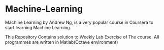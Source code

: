 # Machine-Learning
Machine Learning by Andrew Ng, is a very popular course in Coursera to start learning Machine Learning.

This Repository Contains solution to Weekly Lab Exercise of The course.
All programmes are written in Matlab(Octave environment)
